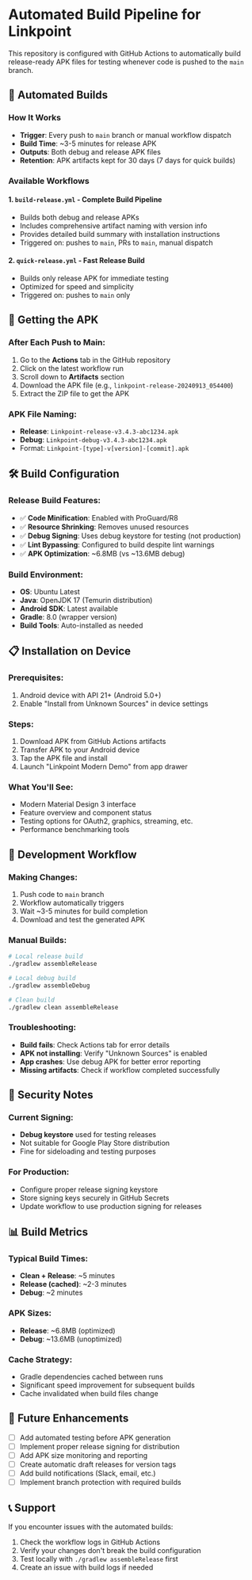 # Automated Build Pipeline for Linkpoint

This repository is configured with GitHub Actions to automatically build release-ready APK files for testing whenever code is pushed to the `main` branch.

## 🚀 Automated Builds

### How It Works
- **Trigger**: Every push to `main` branch or manual workflow dispatch
- **Build Time**: ~3-5 minutes for release APK
- **Outputs**: Both debug and release APK files
- **Retention**: APK artifacts kept for 30 days (7 days for quick builds)

### Available Workflows

#### 1. `build-release.yml` - Complete Build Pipeline
- Builds both debug and release APKs
- Includes comprehensive artifact naming with version info
- Provides detailed build summary with installation instructions
- Triggered on: pushes to `main`, PRs to `main`, manual dispatch

#### 2. `quick-release.yml` - Fast Release Build
- Builds only release APK for immediate testing
- Optimized for speed and simplicity
- Triggered on: pushes to `main` only

## 📱 Getting the APK

### After Each Push to Main:
1. Go to the **Actions** tab in the GitHub repository
2. Click on the latest workflow run
3. Scroll down to **Artifacts** section
4. Download the APK file (e.g., `linkpoint-release-20240913_054400`)
5. Extract the ZIP file to get the APK

### APK File Naming:
- **Release**: `Linkpoint-release-v3.4.3-abc1234.apk`
- **Debug**: `Linkpoint-debug-v3.4.3-abc1234.apk`
- Format: `Linkpoint-[type]-v[version]-[commit].apk`

## 🛠️ Build Configuration

### Release Build Features:
- ✅ **Code Minification**: Enabled with ProGuard/R8
- ✅ **Resource Shrinking**: Removes unused resources
- ✅ **Debug Signing**: Uses debug keystore for testing (not production)
- ✅ **Lint Bypassing**: Configured to build despite lint warnings
- ✅ **APK Optimization**: ~6.8MB (vs ~13.6MB debug)

### Build Environment:
- **OS**: Ubuntu Latest
- **Java**: OpenJDK 17 (Temurin distribution)
- **Android SDK**: Latest available
- **Gradle**: 8.0 (wrapper version)
- **Build Tools**: Auto-installed as needed

## 📋 Installation on Device

### Prerequisites:
1. Android device with API 21+ (Android 5.0+)
2. Enable "Install from Unknown Sources" in device settings

### Steps:
1. Download APK from GitHub Actions artifacts
2. Transfer APK to your Android device
3. Tap the APK file and install
4. Launch "Linkpoint Modern Demo" from app drawer

### What You'll See:
- Modern Material Design 3 interface
- Feature overview and component status
- Testing options for OAuth2, graphics, streaming, etc.
- Performance benchmarking tools

## 🔧 Development Workflow

### Making Changes:
1. Push code to `main` branch
2. Workflow automatically triggers
3. Wait ~3-5 minutes for build completion
4. Download and test the generated APK

### Manual Builds:
```bash
# Local release build
./gradlew assembleRelease

# Local debug build
./gradlew assembleDebug

# Clean build
./gradlew clean assembleRelease
```

### Troubleshooting:
- **Build fails**: Check Actions tab for error details
- **APK not installing**: Verify "Unknown Sources" is enabled
- **App crashes**: Use debug APK for better error reporting
- **Missing artifacts**: Check if workflow completed successfully

## 🔐 Security Notes

### Current Signing:
- **Debug keystore** used for testing releases
- Not suitable for Google Play Store distribution
- Fine for sideloading and testing purposes

### For Production:
- Configure proper release signing keystore
- Store signing keys securely in GitHub Secrets
- Update workflow to use production signing for releases

## 📊 Build Metrics

### Typical Build Times:
- **Clean + Release**: ~5 minutes
- **Release (cached)**: ~2-3 minutes
- **Debug**: ~2 minutes

### APK Sizes:
- **Release**: ~6.8MB (optimized)
- **Debug**: ~13.6MB (unoptimized)

### Cache Strategy:
- Gradle dependencies cached between runs
- Significant speed improvement for subsequent builds
- Cache invalidated when build files change

## 🎯 Future Enhancements

- [ ] Add automated testing before APK generation
- [ ] Implement proper release signing for distribution
- [ ] Add APK size monitoring and reporting
- [ ] Create automatic draft releases for version tags
- [ ] Add build notifications (Slack, email, etc.)
- [ ] Implement branch protection with required builds

## 📞 Support

If you encounter issues with the automated builds:
1. Check the workflow logs in GitHub Actions
2. Verify your changes don't break the build configuration
3. Test locally with `./gradlew assembleRelease` first
4. Create an issue with build logs if needed